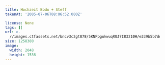 ```yaml
---
title: Hochzeit Bodo + Steff
takenAt: '2005-07-06T08:06:52.000Z'

license: None
tags: []
url: >-
  //images.ctfassets.net/bncv3c2gt878/5KNPpgukwuqRUJ7I83210H/e339b5b7dda59f2c30854c481b877213/hochzeit-bodo--steff_4560373582_o
size: 1258380
image:
  width: 2048
  height: 1536
---
```

